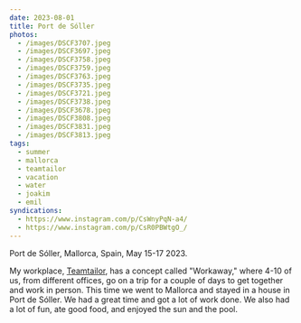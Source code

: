 ```yaml
---
date: 2023-08-01
title: Port de Sóller
photos:
  - /images/DSCF3707.jpeg
  - /images/DSCF3697.jpeg
  - /images/DSCF3758.jpeg
  - /images/DSCF3759.jpeg
  - /images/DSCF3763.jpeg
  - /images/DSCF3735.jpeg
  - /images/DSCF3721.jpeg
  - /images/DSCF3738.jpeg
  - /images/DSCF3678.jpeg
  - /images/DSCF3808.jpeg
  - /images/DSCF3831.jpeg
  - /images/DSCF3813.jpeg
tags:
  - summer
  - mallorca
  - teamtailor
  - vacation
  - water
  - joakim
  - emil
syndications:
  - https://www.instagram.com/p/CsWnyPqN-a4/
  - https://www.instagram.com/p/CsR0PBWtgO_/
---
```


Port de Sóller, Mallorca, Spain, May 15-17 2023.

My workplace, [Teamtailor](https://teamtailor.com), has a concept called "Workaway," where 4-10 of us, from different offices, go on a trip for a couple of days to get together and work in person. This time we went to Mallorca and stayed in a house in Port de Sóller. We had a great time and got a lot of work done. We also had a lot of fun, ate good food, and enjoyed the sun and the pool.
